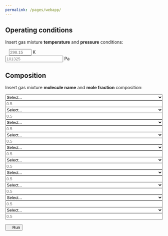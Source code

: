 ```yaml
---
permalink: /pages/webapp/
---
```



<div class="container" id="inputContainer">
    <h2 class="text-center"><b>Operating conditions</b></h2>
    <p class="text-left">Insert gas mixture <b>temperature</b> <i class="fa-regular fa-temperature-three-quarters"></i> and <b>pressure</b> <i class="fa-regular fa-gauge"></i> conditions:</p>
    <div class="form-group">
            <div class="input-group">
                <span class="input-group-addon text-left" id="T-addon"><i class="fa-regular fa-temperature-three-quarters"></i>&nbsp;&nbsp;</span>
                <input type="number" class="form-control text-right" placeholder="298.15" aria-describedby="T-addon" id="T" min="0" max="2000">
                <span class="input-group-addon text-right" id="T-addon">K&ensp;</span>
            </div>
    </div>
    <div class="form-group">
        <div class="input-group">
            <span class="input-group-addon text-left" id="T-addon"><i class="fa-regular fa-gauge"></i></span>
            <input type="number" class="form-control text-right" placeholder="101325" aria-describedby="P-addon" id="P" min="0">
            <span class="input-group-addon text-right">Pa</span>
        </div>
    </div>
    <h2 class="text-center"><b>Composition</b></h2>
    <p class="text-left">Insert gas mixture <b>molecule name</b> <i class="fa-regular fa-atom"></i> and <b>mole fraction</b> <i class="fa-regular fa-chart-pie"></i> composition: </p>
    <div class="form-group">
        <div class="input-group">
                <span class="input-group-addon text-center" id="n1-addon"><i class="fa-regular fa-atom"></i></span>
                <select style="min-width:100%;width:50px;" class="form-control text-left" aria-describedby="n1-addon" id="n1">
                    <option value="">Select...</option>
                </select>
                <!--<input type="text" style="min-width:100%;width:50px;" class="form-control text-right" placeholder="H2" aria-describedby="n1-addon" id="n1">-->
                <span class="input-group-addon text-center" id="x1-addon"><i class="fa-regular fa-chart-pie"></i></span> 
                <input type="number" style="min-width:100%;width:50px;" class="form-control text-right" placeholder="0.5" aria-describedby="x1-addon" id="x1" min="0" max="1">
        </div>
    </div>
    <div class="form-group">
        <div class="input-group">
                <span class="input-group-addon text-center" id="n2-addon"><i class="fa-regular fa-atom"></i></span> 
                <select style="min-width:100%;width:50px;" class="form-control text-left" aria-describedby="n2-addon" id="n2">
                    <option value="">Select...</option>
                </select>
                <!--<input type="text" style="min-width:100%;width:50px;" class="form-control text-right" placeholder="H2" aria-describedby="n2-addon" id="n2">-->
                <span class="input-group-addon text-center" id="x2-addon"><i class="fa-regular fa-chart-pie"></i></span> 
                <input type="number" style="min-width:100%;width:50px;" class="form-control text-right" placeholder="0.5" aria-describedby="x2-addon" id="x2" min="0" max="1">
        </div>
    </div>
    <div class="form-group">
        <div class="input-group">
                <span class="input-group-addon text-center" id="n3-addon"><i class="fa-regular fa-atom"></i></span>
                <select style="min-width:100%;width:50px;" class="form-control text-left" aria-describedby="n3-addon" id="n3">
                    <option value="">Select...</option>
                </select>
                <!--<input type="text" style="min-width:100%;width:50px;" class="form-control text-right" placeholder="H2" aria-describedby="n3-addon" id="n3">-->
                <span class="input-group-addon text-center" id="x3-addon"><i class="fa-regular fa-chart-pie"></i></span> 
                <input type="number" style="min-width:100%;width:50px;" class="form-control text-right" placeholder="0.5" aria-describedby="x3-addon" id="x3" min="0" max="1">
        </div>
    </div>
    <div class="form-group">
        <div class="input-group">
                <span class="input-group-addon text-center" id="n4-addon"><i class="fa-regular fa-atom"></i></span>
                <select style="min-width:100%;width:50px;" class="form-control text-left" aria-describedby="n4-addon" id="n4">
                    <option value="">Select...</option>
                </select>
                <!--<input type="text" style="min-width:100%;width:50px;" class="form-control text-right" placeholder="H2" aria-describedby="n4-addon" id="n4">-->
                <span class="input-group-addon text-center" id="x4-addon"><i class="fa-regular fa-chart-pie"></i></span> 
                <input type="number" style="min-width:100%;width:50px;" class="form-control text-right" placeholder="0.5" aria-describedby="x4-addon" id="x4" min="0" max="1">
        </div>
    </div>
    <div class="form-group">
        <div class="input-group">
                <span class="input-group-addon text-center" id="n5-addon"><i class="fa-regular fa-atom"></i></span> 
                <select style="min-width:100%;width:50px;" class="form-control text-left" aria-describedby="n5-addon" id="n5">
                    <option value="">Select...</option>
                </select>
                <!--<input type="text" style="min-width:100%;width:50px;" class="form-control text-right" placeholder="H2" aria-describedby="n5-addon" id="n5">-->
                <span class="input-group-addon text-center" id="x5-addon"><i class="fa-regular fa-chart-pie"></i></span> 
                <input type="number" style="min-width:100%;width:50px;" class="form-control text-right" placeholder="0.5" aria-describedby="x5-addon" id="x5" min="0" max="1">
        </div>
    </div>
    <div class="form-group">
        <div class="input-group">
                <span class="input-group-addon text-center" id="n6-addon"><i class="fa-regular fa-atom"></i></span> 
                <select style="min-width:100%;width:50px;" class="form-control text-left" aria-describedby="n6-addon" id="n6">
                    <option value="">Select...</option>
                </select>
                <!--<input type="text" style="min-width:100%;width:50px;" class="form-control text-right" placeholder="H2" aria-describedby="n6-addon" id="n6">-->
                <span class="input-group-addon text-center" id="x6-addon"><i class="fa-regular fa-chart-pie"></i></span> 
                <input type="number" style="min-width:100%;width:50px;" class="form-control text-right" placeholder="0.5" aria-describedby="x6-addon" id="x6" min="0" max="1">
        </div>
    </div>
    <div class="form-group">
        <div class="input-group">
                <span class="input-group-addon text-center" id="n7-addon"><i class="fa-regular fa-atom"></i></span> 
                <select style="min-width:100%;width:50px;" class="form-control text-left" aria-describedby="n7-addon" id="n7">
                    <option value="">Select...</option>
                </select>
                <!--<input type="text" style="min-width:100%;width:50px;" class="form-control text-right" placeholder="H2" aria-describedby="n7-addon" id="n7">-->
                <span class="input-group-addon text-center" id="x7-addon"><i class="fa-regular fa-chart-pie"></i></span> 
                <input type="number" style="min-width:100%;width:50px;" class="form-control text-right" placeholder="0.5" aria-describedby="x7-addon" id="x7" min="0" max="1">
        </div>
    </div>
    <div class="form-group">
        <div class="input-group">
                <span class="input-group-addon text-center" id="n8-addon"><i class="fa-regular fa-atom"></i></span> 
                <select style="min-width:100%;width:50px;" class="form-control text-left" aria-describedby="n8-addon" id="n8">
                    <option value="">Select...</option>
                </select>
                <!--<input type="text" style="min-width:100%;width:50px;" class="form-control text-right" placeholder="H2" aria-describedby="n8-addon" id="n8">-->
                <span class="input-group-addon text-center" id="x8-addon"><i class="fa-regular fa-chart-pie"></i></span> 
                <input type="number" style="min-width:100%;width:50px;" class="form-control text-right" placeholder="0.5" aria-describedby="x8-addon" id="x8" min="0" max="1">
        </div>
    </div>
    <div class="form-group">
        <div class="input-group">
                <span class="input-group-addon text-center" id="n9-addon"><i class="fa-regular fa-atom"></i></span> 
                <select style="min-width:100%;width:50px;" class="form-control text-left" aria-describedby="n9-addon" id="n9">
                    <option value="">Select...</option>
                </select>
                <!--<input type="text" style="min-width:100%;width:50px;" class="form-control text-right" placeholder="H2" aria-describedby="n9-addon" id="n9">-->
                <span class="input-group-addon text-center" id="x9-addon"><i class="fa-regular fa-chart-pie"></i></span> 
                <input type="number" style="min-width:100%;width:50px;" class="form-control text-right" placeholder="0.5" aria-describedby="x9-addon" id="x9" min="0" max="1">
        </div>
    </div>
    <div class="form-group">
        <div class="input-group">
                <span class="input-group-addon text-center" id="n10-addon"><i class="fa-regular fa-atom"></i></span> 
                <select style="min-width:100%;width:50px;" class="form-control text-left" aria-describedby="n10-addon" id="n10">
                    <option value="">Select...</option>
                </select>
                <!--<input type="text" style="min-width:100%;width:50px;" class="form-control text-right" placeholder="H2" aria-describedby="n10-addon" id="n10">-->
                <span class="input-group-addon text-center" id="x10-addon"><i class="fa-regular fa-chart-pie"></i></span> 
                <input type="number" style="min-width:100%;width:50px;" class="form-control text-right" placeholder="0.5" aria-describedby="x10-addon" id="x10" min="0" max="1">
        </div>
    </div>
</div>

<div class="container">
    <p class="text-center"><button class="btn btn-primary btn-lg" onclick="runWebApp();"><i class="fa-regular fa-power-off"></i>&nbsp;&nbsp;&nbsp;&nbsp;Run</button></p>
</div>

